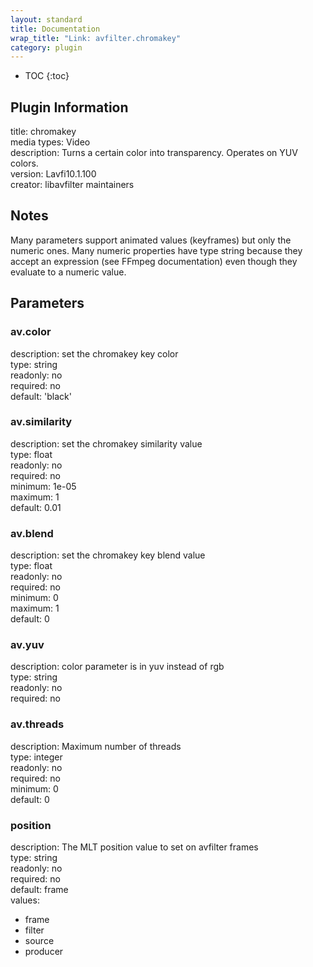 ```yaml
---
layout: standard
title: Documentation
wrap_title: "Link: avfilter.chromakey"
category: plugin
---
```

* TOC
{:toc}

## Plugin Information

title: chromakey  
media types:
Video  
description: Turns a certain color into transparency. Operates on YUV colors.  
version: Lavfi10.1.100  
creator: libavfilter maintainers  

## Notes

Many parameters support animated values (keyframes) but only the numeric ones. Many numeric properties have type string because they accept an expression (see FFmpeg documentation) even though they evaluate to a numeric value.

## Parameters

### av.color

  
description:
set the chromakey key color  
type: string  
readonly: no  
required: no  
default: 'black'  

### av.similarity

  
description:
set the chromakey similarity value  
type: float  
readonly: no  
required: no  
minimum: 1e-05  
maximum: 1  
default: 0.01  

### av.blend

  
description:
set the chromakey key blend value  
type: float  
readonly: no  
required: no  
minimum: 0  
maximum: 1  
default: 0  

### av.yuv

  
description:
color parameter is in yuv instead of rgb  
type: string  
readonly: no  
required: no  

### av.threads

  
description:
Maximum number of threads  
type: integer  
readonly: no  
required: no  
minimum: 0  
default: 0  

### position

  
description:
The MLT position value to set on avfilter frames  
type: string  
readonly: no  
required: no  
default: frame  
values:  

* frame
* filter
* source
* producer

